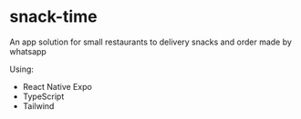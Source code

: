 # snack-time
An app solution for small restaurants to delivery snacks and order made by whatsapp

Using:
- React Native Expo
- TypeScript
- Tailwind
